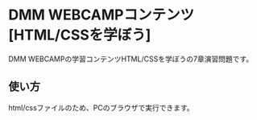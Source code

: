 # DMM WEBCAMPコンテンツ[HTML/CSSを学ぼう]
DMM WEBCAMPの学習コンテンツHTML/CSSを学ぼうの7章演習問題です。
## 使い方
html/cssファイルのため、PCのブラウザで実行できます。
